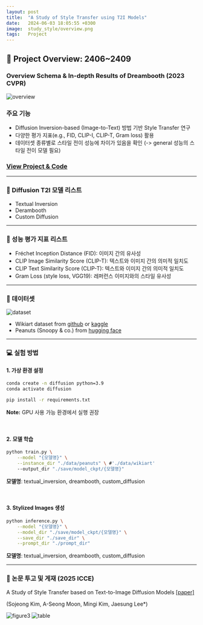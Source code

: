 ```yaml
---
layout: post
title:  "A Study of Style Transfer using T2I Models"
date:   2024-06-03 18:05:55 +0300
image:  study_style/overview.png
tags:   Project
---
```


## &#x1F4E2; Project Overview: 2406~2409

### Overview Schema & In-depth Results of Dreambooth (2023 CVPR)
<img src="{{ site.baseurl }}/images/study_style/overview.jpg" alt="overview" class="responsive-image">

### 주요 기능
- Diffusion Inversion-based (Image-to-Text) 방법 기반 Style Transfer 연구
- 다양한 평가 지표(e.g., FID, CLIP-I, CLIP-T, Gram loss) 활용
- 데이터셋 종류별로 스타일 전이 성능에 차이가 있음을 확인 (-> general 성능의 스타일 전이 모델 필요)

### [View Project & Code](https://github.com/ssoojeong/A_Study_of_Style_Transfer_using_T2I_Models.git)

---

### &#x1F31F; Diffusion T2I 모델 리스트
- Textual Inversion
- Derambooth
- Custom Diffusion

---

### &#x1F4AB; 성능 평가 지표 리스트
- Fréchet Inception Distance (FID): 이미지 간의 유사성
- CLIP Image Similarity Score (CLIP-T): 텍스트와 이미지 간의 의미적 일치도
- CLIP Text Similarity Score (CLIP-T): 텍스트와 이미지 간의 의미적 일치도
- Gram Loss (style loss, VGG19): 레퍼런스 이미지와의 스타일 유사성

---

### 📝 데이터셋
<img src="{{ site.baseurl }}/images/study_style/dataset.png" alt="dataset" class="responsive-image">

- Wikiart dataset from [github](https://github.com/cs-chan/ArtGAN/blob/master/WikiArt%20Dataset/README.md) or [kaggle](https://www.kaggle.com/datasets/steubk/wikiart)
- Peanuts (Snoopy & co.) from [hugging face](https://huggingface.co/datasets/afmck/peanuts-opt-6.7b)


----

### 💻 실험 방법
#### 1. 가상 환경 설정

```bash
conda create -n diffusion python=3.9
conda activate diffusion

pip install -r requirements.txt
```
<p><strong>Note:</strong> GPU 사용 가능 환경에서 실행 권장</p>

<p><br></p> <!-- 줄바꿈 추가 -->

#### 2. 모델 학습

```bash
python train.py \
    --model "{모델명}" \
    --instance_dir "./data/peanuts" \ #'./data/wikiart'
    --output_dir "./save/model_ckpt/{모델명}"
```
<p><strong>모델명</strong>: textual_inversion, dreambooth, custom_diffusion</p>

<p><br></p> <!-- 줄바꿈 추가 -->

#### 3. Stylized Images 생성
```bash
python inference.py \
    --model "{모델명}" \
    --model_dir "./save/model_ckpt/{모델명}" \
    --save_dir "./save_dir" \
    --prompt_dir "./prompt_dir"
```
<p><strong>모델명</strong>: textual_inversion, dreambooth, custom_diffusion</p>

----

### 📄 논문 투고 및 게재 (2025 ICCE)
A Study of Style Transfer based on Text-to-Image Diffusion Models
[[paper]](https://drive.google.com/file/d/1KyWPqq2VJrLfBOHDZNVNc1SFZiZocKRV/view?usp=sharing) 

(Sojeong Kim, A-Seong Moon, Mingi Kim, Jaesung Lee*)

<img src="{{ site.baseurl }}/images/study_style/figure3.png" alt="figure3" class="responsive-image">

<img src="{{ site.baseurl }}/images/study_style/table.png" alt="table" class="responsive-image">
